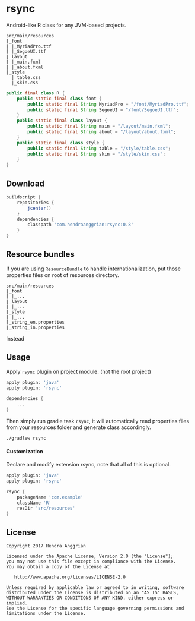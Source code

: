 rsync
=====
Android-like R class for any JVM-based projects.

```
src/main/resources
|_font
| |_MyriadPro.ttf
| |_SegoeUI.ttf
|_layout
| |_main.fxml
| |_about.fxml
|_style
  |_table.css
  |_skin.css
```

```java
public final class R {
    public static final class font {
        public static final String MyriadPro = "/font/MyriadPro.ttf";
        public static final String SegoeUI = "/font/SegoeUI.ttf";
    }
    public static final class layout {
        public static final String main = "/layout/main.fxml";
        public static final String about = "/layout/about.fxml";
    }
    public static final class style {
        public static final String table = "/style/table.css";
        public static final String skin = "/style/skin.css";
    }
}
```

Download
--------
```gradle
buildscript {
    repositories {
        jcenter()
    }
    dependencies {
        classpath 'com.hendraanggrian:rsync:0.8'
    }
}
```

Resource bundles
----------------
If you are using `ResourceBundle` to handle internationalization, put those properties files on root of resources directory.

```
src/main/resources
|_font
| |_...
|_layout
| |_...
|_style
| |_...
|_string_en.properties
|_string_in.properties
```

Instead 

Usage
-----
Apply `rsync` plugin on project module. (not the root project)

```gradle
apply plugin: 'java'
apply plugin: 'rsync'

dependencies {
    ...
}
```

Then simply run gradle task `rsync`,
it will automatically read properties files from your resources folder and generate class accordingly.

```
./gradlew rsync
```

#### Customization
Declare and modify extension rsync, note that all of this is optional.

```gradle
apply plugin: 'java'
apply plugin: 'rsync'

rsync {
    packageName 'com.example'
    className 'R'
    resDir 'src/resources'
}
```

License
-------
    Copyright 2017 Hendra Anggrian

    Licensed under the Apache License, Version 2.0 (the "License");
    you may not use this file except in compliance with the License.
    You may obtain a copy of the License at

       http://www.apache.org/licenses/LICENSE-2.0

    Unless required by applicable law or agreed to in writing, software
    distributed under the License is distributed on an "AS IS" BASIS,
    WITHOUT WARRANTIES OR CONDITIONS OF ANY KIND, either express or implied.
    See the License for the specific language governing permissions and
    limitations under the License.
